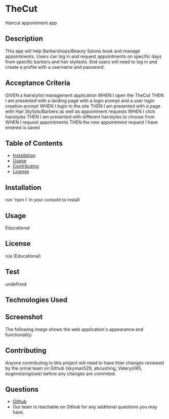 # TheCut
Haircut appointment app

## Description
This app will help Barbershops/Beauty Salons book and manage appointments. Users can log in and request appointments on specific days from specific barbers and hair styliests. End users will need to log in and create a profile with a username and password.
  
## Acceptance Criteria

GIVEN a hairstylist management application
WHEN I open the TheCut
THEN I am presented with a landing page with a login prompt and a user login creation prompt
WHEN I login to the site
THEN I am presented with a page with Hair Stylists/Barbers as well as appointment requests
WHEN I click hairstyles
THEN I am presented with different hairstyles to choose from
WHEN I request appointments
THEN the new appointment request I have entered is saved
  
## Table of Contents
  * [Installation](#installation)
  * [Usage](#usage)
  * [Contributing](#contributing)
  * [License](#license)
  
## Installation
  run 'npm i' in your console to install
  
## Usage
Educational

## License
n/a (Educational)
   
## Test
undefined

## Technologies Used

## Screenshot

The following image shows the web application's appearance and functionality:


## Contributing
Anyone contributing to this project will need to have thier changes reviewed by the orinal team on Github (skyman529, abcushing, Valeryo145, eugeneisingizwe) before   any changes are commited.

 ## Questions
  * [Github](https://github.com/skyman529/TheCut)
  * Our team is reachable on Github for any additonal questions you may have.

